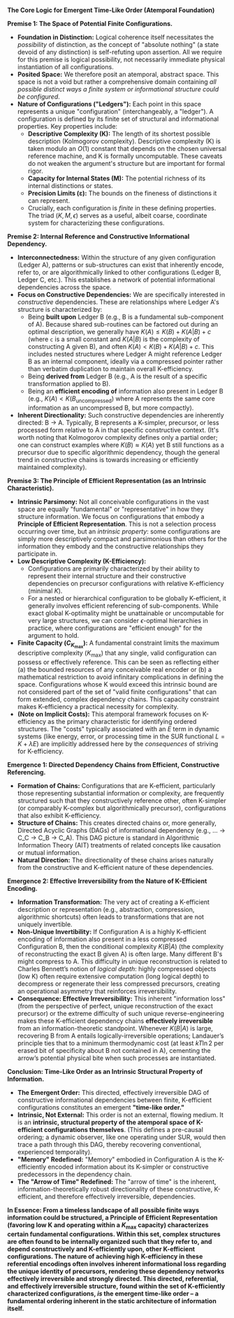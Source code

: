 **The Core Logic for Emergent Time-Like Order (Atemporal Foundation)**

**Premise 1: The Space of Potential Finite Configurations.**

*   **Foundation in Distinction:** Logical coherence itself necessitates the *possibility* of distinction, as the concept of "absolute nothing" (a state devoid of any distinction) is self-refuting upon assertion. All we require for this premise is logical possibility, not necessarily immediate physical instantiation of all configurations.
*   **Posited Space:** We therefore posit an atemporal, abstract space. This space is not a void but rather a comprehensive domain containing *all possible distinct ways a finite system or informational structure could be configured*.
*   **Nature of Configurations ("Ledgers"):** Each point in this space represents a unique "configuration" (interchangeably, a "ledger"). A configuration is defined by its finite set of structural and informational properties. Key properties include:
    *   **Descriptive Complexity (K):** The length of its shortest possible description (Kolmogorov complexity). Descriptive complexity (K) is taken modulo an $O(1)$ constant that depends on the chosen universal reference machine, and K is formally uncomputable. These caveats do not weaken the argument's structure but are important for formal rigor.
    *   **Capacity for Internal States (M):** The potential richness of its internal distinctions or states.
    *   **Precision Limits (ε):** The bounds on the fineness of distinctions it can represent.
    *   Crucially, each configuration is *finite* in these defining properties. The triad $(K, M, \epsilon)$ serves as a useful, albeit coarse, coordinate system for characterizing these configurations.

**Premise 2: Internal Reference and Constructive Informational Dependency.**

*   **Interconnectedness:** Within the structure of any given configuration (Ledger A), patterns or sub-structures can exist that inherently encode, refer to, or are algorithmically linked to other configurations (Ledger B, Ledger C, etc.). This establishes a network of potential informational dependencies across the space.
*   **Focus on Constructive Dependencies:** We are specifically interested in *constructive* dependencies. These are relationships where Ledger A's structure is characterized by:
    *   Being **built upon** Ledger B (e.g., B is a fundamental sub-component of A). Because shared sub-routines can be factored out during an optimal description, we generally have $K(A) \le K(B) + K(A|B) + c$ (where `c` is a small constant and $K(A|B)$ is the complexity of constructing A given B), and often $K(A) < K(B) + K(A|B) + c$. This includes nested structures where Ledger A might reference Ledger B as an internal component, ideally via a compressed pointer rather than verbatim duplication to maintain overall K-efficiency.
    *   Being **derived from** Ledger B (e.g., A is the result of a specific transformation applied to B).
    *   Being an **efficient encoding of** information also present in Ledger B (e.g., $K(A) < K(B_{\text{uncompressed}})$ where A represents the same core information as an uncompressed B, but more compactly).
*   **Inherent Directionality:** Such constructive dependencies are inherently directed: B → A. Typically, B represents a K-simpler, precursor, or less processed form relative to A in that specific constructive context. (It's worth noting that Kolmogorov complexity defines only a partial order; one can construct examples where $K(B) \approx K(A)$ yet B still functions as a precursor due to specific algorithmic dependency, though the general trend in constructive chains is towards increasing or efficiently maintained complexity).

**Premise 3: The Principle of Efficient Representation (as an Intrinsic Characteristic).**

*   **Intrinsic Parsimony:** Not all conceivable configurations in the vast space are equally "fundamental" or "representative" in how they structure information. We focus on configurations that embody a **Principle of Efficient Representation**. This is not a selection process occurring over time, but an *intrinsic property*: some configurations are simply more descriptively compact and parsimonious than others for the information they embody and the constructive relationships they participate in.
*   **Low Descriptive Complexity (K-Efficiency):**
    *   Configurations are primarily characterized by their ability to represent their internal structure and their constructive dependencies on precursor configurations with relative K-efficiency (minimal $K$).
    *   For a nested or hierarchical configuration to be globally K-efficient, it generally involves efficient referencing of sub-components. While exact global K-optimality might be unattainable or uncomputable for very large structures, we can consider $\epsilon$-optimal hierarchies in practice, where configurations are "efficient enough" for the argument to hold.
*   **Finite Capacity ($C_{K_{\text{max}}}$):** A fundamental constraint limits the maximum descriptive complexity ($K_{\text{max}}$) that any single, valid configuration can possess or effectively reference. This can be seen as reflecting either (a) the bounded resources of any conceivable real encoder or (b) a mathematical restriction to avoid infinitary complications in defining the space. Configurations whose K would exceed this intrinsic bound are not considered part of the set of "valid finite configurations" that can form extended, complex dependency chains. This capacity constraint makes K-efficiency a practical necessity for complexity.
*   **(Note on Implicit Costs):** This atemporal framework focuses on K-efficiency as the primary characteristic for identifying ordered structures. The "costs" typically associated with an $E$ term in dynamic systems (like energy, error, or processing time in the SUR functional $L=K+λE$) are implicitly addressed here by the *consequences* of striving for K-efficiency.

**Emergence 1: Directed Dependency Chains from Efficient, Constructive Referencing.**

*   **Formation of Chains:** Configurations that are K-efficient, particularly those representing substantial information or complexity, are frequently structured such that they constructively reference other, often K-simpler (or comparably K-complex but algorithmically precursor), configurations that also exhibit K-efficiency.
*   **Structure of Chains:** This creates directed chains or, more generally, Directed Acyclic Graphs (DAGs) of informational dependency (e.g., ... → C_C → C_B → C_A). This DAG picture is standard in Algorithmic Information Theory (AIT) treatments of related concepts like causation or mutual information.
*   **Natural Direction:** The directionality of these chains arises naturally from the constructive and K-efficient nature of these dependencies.

**Emergence 2: Effective Irreversibility from the Nature of K-Efficient Encoding.**

*   **Information Transformation:** The very act of creating a K-efficient description or representation (e.g., abstraction, compression, algorithmic shortcuts) often leads to transformations that are not uniquely invertible.
*   **Non-Unique Invertibility:** If Configuration A is a highly K-efficient encoding of information also present in a less compressed Configuration B, then the conditional complexity $K(B|A)$ (the complexity of reconstructing the exact B given A) is often large. Many different B's might compress to A. This difficulty in unique reconstruction is related to Charles Bennett’s notion of *logical depth*: highly compressed objects (low K) often require extensive computation (long logical depth) to decompress or regenerate their less compressed precursors, creating an operational asymmetry that reinforces irreversibility.
*   **Consequence: Effective Irreversibility:** This inherent "information loss" (from the perspective of perfect, unique reconstruction of the exact precursor) or the extreme difficulty of such unique reverse-engineering makes these K-efficient dependency chains **effectively irreversible** from an information-theoretic standpoint. Whenever $K(B|A)$ is large, recovering B from A entails logically-irreversible operations; Landauer’s principle ties that to a minimum thermodynamic cost (at least $kT \ln 2$ per erased bit of specificity about B not contained in A), cementing the arrow’s potential physical bite when such processes are instantiated.

**Conclusion: Time-Like Order as an Intrinsic Structural Property of Information.**

*   **The Emergent Order:** This directed, effectively irreversible DAG of constructive informational dependencies between finite, K-efficient configurations constitutes an emergent **"time-like order."**
*   **Intrinsic, Not External:** This order is not an external, flowing medium. It is an **intrinsic, structural property of the atemporal space of K-efficient configurations themselves**. (This defines a pre-causal ordering; a dynamic observer, like one operating under SUR, would then trace a path through this DAG, thereby recovering conventional, experienced temporality).
*   **"Memory" Redefined:** "Memory" embodied in Configuration A is the K-efficiently encoded information about its K-simpler or constructive predecessors in the dependency chain.
*   **The "Arrow of Time" Redefined:** The "arrow of time" is the inherent, information-theoretically robust directionality of these constructive, K-efficient, and therefore effectively irreversible, dependencies.

**In Essence: From a timeless landscape of all possible finite ways information could be structured, a Principle of Efficient Representation (favoring low K and operating within a $K_{\text{max}}$ capacity) characterizes certain fundamental configurations. Within this set, complex structures are often found to be internally organized such that they refer to, and depend constructively and K-efficiently upon, other K-efficient configurations. The nature of achieving high K-efficiency in these referential encodings often involves inherent informational loss regarding the unique identity of precursors, rendering these dependency networks effectively irreversible and strongly directed. This directed, referential, and effectively irreversible structure, found within the set of K-efficiently characterized configurations, *is* the emergent time-like order – a fundamental ordering inherent in the static architecture of information itself.**
